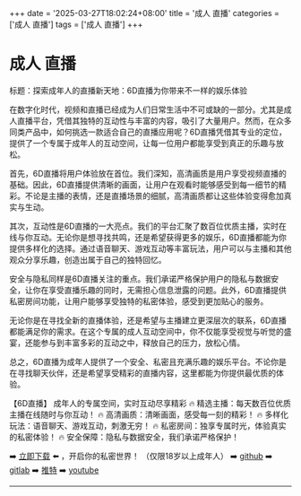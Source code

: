 +++
date = '2025-03-27T18:02:24+08:00'
title = '成人 直播'
categories = ['成人 直播']
tags = ['成人 直播']
+++

# 成人 直播

标题：探索成年人的直播新天地：6D直播为你带来不一样的娱乐体验

在数字化时代，视频和直播已经成为人们日常生活中不可或缺的一部分。尤其是成人直播平台，凭借其独特的互动性与丰富的内容，吸引了大量用户。然而，在众多同类产品中，如何挑选一款适合自己的直播应用呢？6D直播凭借其专业的定位，提供了一个专属于成年人的互动空间，让每一位用户都能享受到真正的乐趣与放松。

首先，6D直播将用户体验放在首位。我们深知，高清画质是用户享受视频直播的基础。因此，6D直播提供清晰的画面，让用户在观看时能够感受到每一细节的精彩。不论是主播的表情，还是直播场景的细腻，高清画质都让这些体验变得愈加真实与生动。

其次，互动性是6D直播的一大亮点。我们的平台汇聚了数百位优质主播，实时在线与你互动。无论你是想寻找共鸣，还是希望获得更多的娱乐，6D直播都能为你提供多样化的选择。通过语音聊天、游戏互动等丰富玩法，用户可以与主播和其他观众分享乐趣，创造出属于自己的独特回忆。

安全与隐私同样是6D直播关注的重点。我们承诺严格保护用户的隐私与数据安全，让你在享受直播乐趣的同时，无需担心信息泄露的问题。此外，6D直播提供私密房间功能，让用户能够享受独特的私密体验，感受到更加贴心的服务。

无论你是在寻找全新的直播体验，还是希望与主播建立更深层次的联系，6D直播都能满足你的需求。在这个专属的成人互动空间中，你不仅能享受视觉与听觉的盛宴，还能参与到丰富多彩的互动之中，释放自己的压力，放松心情。

总之，6D直播为成年人提供了一个安全、私密且充满乐趣的娱乐平台。不论你是在寻找聊天伙伴，还是希望享受精彩的直播内容，这里都能为你提供最优质的体验。

【6D直播】
成年人的专属空间，实时互动尽享精彩
🔥 精选主播：每天数百位优质主播在线随时与你互动！
🔥 高清画质：清晰画面，感受每一刻的精彩！
🔥 多样化玩法：语音聊天、游戏互动，刺激无穷！
🔥 私密房间：独享专属时光，体验真实的私密体验！
🔥 安全保障：隐私与数据安全，我们承诺严格保护！

➡️ [立即下载](https://down123.s3.ap-east-1.amazonaws.com/down/down.html?channelCode=blog) ⬅️ ，开启你的私密世界！
（仅限18岁以上成年人）
➡️ [github](https://aldult-live.github.io/)
➡️ [gitlab](https://seo-09598d.gitlab.io/)
➡️ [推特](https://x.com/wegame33)
➡️ [youtube](https://www.youtube.com/@6Dlive)

---
